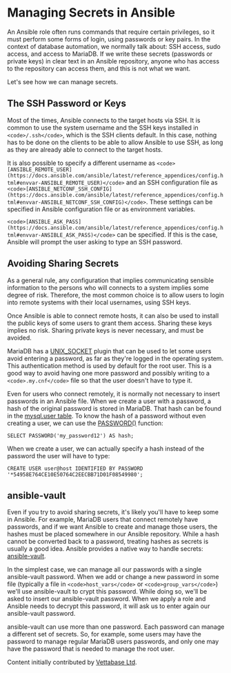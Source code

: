 
# Managing Secrets in Ansible

An Ansible role often runs commands that require certain privileges, so it must perform some forms of login, using passwords or key pairs. In the context of database automation, we normally talk about: SSH access, sudo access, and access to MariaDB. If we write these secrets (passwords or private keys) in clear text in an Ansible repository, anyone who has access to the repository can access them, and this is not what we want.


Let's see how we can manage secrets.



## The SSH Password or Keys


Most of the times, Ansible connects to the target hosts via SSH. It is common to use the system username and the SSH keys installed in `<code>/.ssh</code>`, which is the SSH clients default. In this case, nothing has to be done on the clients to be able to allow Ansible to use SSH, as long as they are already able to connect to the target hosts.


It is also possible to specify a different username as `<code>[ANSIBLE_REMOTE_USER](https://docs.ansible.com/ansible/latest/reference_appendices/config.html#envvar-ANSIBLE_REMOTE_USER)</code>` and an SSH configuration file as `<code>[ANSIBLE_NETCONF_SSH_CONFIG](https://docs.ansible.com/ansible/latest/reference_appendices/config.html#envvar-ANSIBLE_NETCONF_SSH_CONFIG)</code>`. These settings can be specified in Ansible configuration file or as environment variables.


`<code>[ANSIBLE_ASK_PASS](https://docs.ansible.com/ansible/latest/reference_appendices/config.html#envvar-ANSIBLE_ASK_PASS)</code>` can be specified. If this is the case, Ansible will prompt the user asking to type an SSH password.


## Avoiding Sharing Secrets


As a general rule, any configuration that implies communicating sensible information to the persons who will connects to a system implies some degree of risk. Therefore, the most common choice is to allow users to login into remote systems with their local usernames, using SSH keys.


Once Ansible is able to connect remote hosts, it can also be used to install the public keys of some users to grant them access. Sharing these keys implies no risk. Sharing private keys is never necessary, and must be avoided.


MariaDB has a [UNIX_SOCKET](../../../../../reference/plugins/authentication-plugins/authentication-plugin-unix-socket.md) plugin that can be used to let some users avoid entering a password, as far as they're logged in the operating system. This authentication method is used by default for the root user. This is a good way to avoid having one more password and possibly writing to a `<code>.my.cnf</code>` file so that the user doesn't have to type it.


Even for users who connect remotely, it is normally not necessary to insert passwords in an Ansible file. When we create a user with a password, a hash of the original password is stored in MariaDB. That hash can be found in the [mysql.user table](../../../../../reference/sql-statements-and-structure/sql-statements/administrative-sql-statements/system-tables/the-mysql-database-tables/mysql-user-table.md). To know the hash of a password without even creating a user, we can use the [PASSWORD()](../../../../../reference/plugins/password-validation-plugins/password-reuse-check-plugin.md) function:


```
SELECT PASSWORD('my_password12') AS hash;
```

When we create a user, we can actually specify a hash instead of the password the user will have to type:


```
CREATE USER user@host IDENTIFIED BY PASSWORD '*54958E764CE10E50764C2EECBB71D01F08549980';
```

## ansible-vault


Even if you try to avoid sharing secrets, it's likely you'll have to keep some in Ansible. For example, MariaDB users that connect remotely have passwords, and if we want Ansible to create and manage those users, the hashes must be placed somewhere in our Ansible repository. While a hash cannot be converted back to a password, treating hashes as secrets is usually a good idea. Ansible provides a native way to handle secrets: [ansible-vault](https://docs.ansible.com/ansible/latest/user_guide/vault.html).


In the simplest case, we can manage all our passwords with a single ansible-vault password. When we add or change a new password in some file (typically a file in `<code>host_vars</code>` or `<code>group_vars</code>`) we'll use ansible-vault to crypt this password. While doing so, we'll be asked to insert our ansible-vault password. When we apply a role and Ansible needs to decrypt this password, it will ask us to enter again our ansible-vault password.


ansible-vault can use more than one password. Each password can manage a different set of secrets. So, for example, some users may have the password to manage regular MariaDB users passwords, and only one may have the password that is needed to manage the root user.



Content initially contributed by [Vettabase Ltd](https://vettabase.com/).

